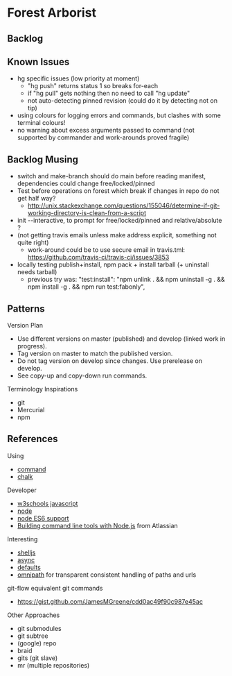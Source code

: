 # Forest Arborist

## Backlog

## Known Issues

- hg specific issues (low priority at moment)
    - "hg push" returns status 1 so breaks for-each
    - if "hg pull" gets nothing then no need to call "hg update"
    - not auto-detecting pinned revision (could do it by detecting not on tip)
- using colours for logging errors and commands, but clashes with some terminal colours!
- no warning about excess arguments passed to command (not supported by commander and work-arounds proved fragile)

## Backlog Musing

- switch and make-branch should do main before reading manifest, dependencies could change free/locked/pinned
- Test before operations on forest which break if changes in repo do not get half way?
    - <http://unix.stackexchange.com/questions/155046/determine-if-git-working-directory-is-clean-from-a-script>
- init --interactive, to prompt for free/locked/pinned and relative/absolute ?
- (not getting travis emails unless make address explicit, something not quite right)
    - work-around could be to use secure email in travis.tml: <https://github.com/travis-ci/travis-ci/issues/3853>
- locally testing publish+install, npm pack + install tarball (+ uninstall needs tarball)
    - previous try was: "test:install": "npm unlink . && npm uninstall -g . && npm install -g . && npm run test:fabonly",

## Patterns

Version Plan

- Use different versions on master (published) and develop (linked work in progress).
- Tag version on master to match the published version.
- Do not tag version on develop since changes. Use prerelease on develop.
- See copy-up and copy-down run commands.

Terminology Inspirations

- git
- Mercurial
- npm

## References

Using

- [command](https://www.npmjs.com/package/commander)
- [chalk](https://github.com/sindresorhus/chalk)

Developer

- [w3schools javascript](http://www.w3schools.com/js/default.asp)
- [node](https://nodejs.org/docs/latest/api/index.html)
- [node ES6 support](http://node.green)
- [Building command line tools with Node.js](https://developer.atlassian.com/blog/2015/11/scripting-with-node/) from Atlassian

Interesting

- [shelljs](http://documentup.com/arturadib/shelljs#command-reference)
- [async](http://caolan.github.io/async/)
- [defaults](https://www.npmjs.com/package/defaults)
- [omnipath](https://www.npmjs.com/package/omnipath) for transparent consistent handling of paths and urls

git-flow equivalent git commands

- <https://gist.github.com/JamesMGreene/cdd0ac49f90c987e45ac>

Other Approaches

- git submodules
- git subtree
- (google) repo
- braid
- gits (git slave)
- mr (multiple repositories)
